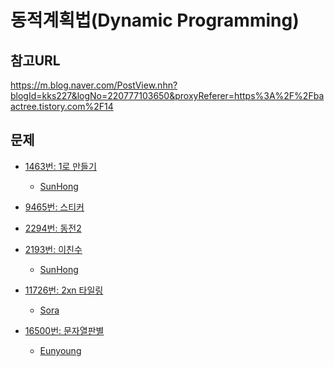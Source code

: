 동적계획법(Dynamic Programming)
=======

참고URL
-------
https://m.blog.naver.com/PostView.nhn?blogId=kks227&logNo=220777103650&proxyReferer=https%3A%2F%2Fbaactree.tistory.com%2F14


문제
----
 * [1463번: 1로 만들기](https://www.acmicpc.net/problem/1463)
    * [SunHong](https://github.com/SangBeo/algoStudy/blob/master/DP/SunHong/1463.md)
  
 * [9465번: 스티커](https://www.acmicpc.net/problem/9465)
   
 * [2294번: 동전2](https://www.acmicpc.net/problem/2294)
 
 * [2193번: 이친수](https://www.acmicpc.net/problem/2193)
      * [SunHong](https://github.com/SangBeo/algoStudy/blob/master/DP/SunHong/2193.md)
 
 * [11726번: 2xn 타일링](https://www.acmicpc.net/problem/11726)
      * [Sora](https://github.com/SangBeo/algoStudy/blob/master/DP/Sora/11726.md)
 
 * [16500번: 문자열판별](https://www.acmicpc.net/problem/16500)
    * [Eunyoung](https://github.com/SangBeo/algoStudy/blob/master/DP/Eunyoung/16500.md)
    
    
 
 
